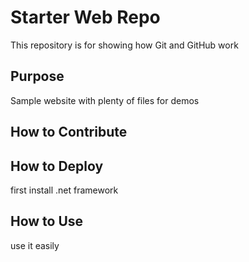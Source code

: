 # Starter Web Repo

This repository is for showing how Git and GitHub work

## Purpose

Sample website with plenty of files for demos

## How to Contribute

## How to Deploy
first install .net framework

## How to Use
use it easily